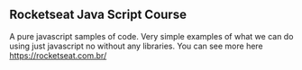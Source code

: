 ## Rocketseat Java Script Course


A pure javascript samples of code. Very simple examples of what we can do using just javascript no without any libraries. 
You can see more here https://rocketseat.com.br/
